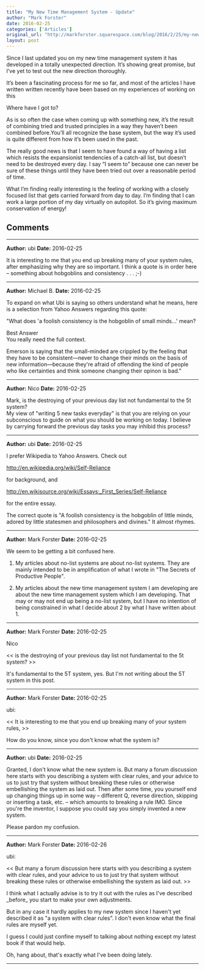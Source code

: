 ```yaml
---
title: "My New Time Management System - Update"
author: "Mark Forster"
date: 2016-02-25
categories: ['Articles']
original_url: "http://markforster.squarespace.com/blog/2016/2/25/my-new-time-management-system-update.html"
layout: post
---
```


Since I last updated you on my new time management system it has developed in a totally unexpected direction. It’s showing great promise, but I’ve yet to test out the new direction thoroughly.

It’s been a fascinating process for me so far, and most of the articles I have written written recently have been based on my experiences of working on this

Where have I got to?

As is so often the case when coming up with something new, it’s the result of combining tried and trusted principles in a way they haven’t been combined before.You’ll all recognize the base system, but the way it’s used is quite different from how it’s been used in the past.

The really good news is that I seem to have found a way of having a list which resists the expansionist tendencies of a catch-all list, but doesn’t need to be destroyed every day. I say “I seem to” because one can never be sure of these things until they have been tried out over a reasonable period of time.

What I’m finding really interesting is the feeling of working with a closely focused list that gets carried forward from day to day. I’m finding that I can work a large portion of my day virtually on autopilot. So it’s giving maximum conservation of energy!


## Comments

---

**Author:** ubi
**Date:** 2016-02-25

It is interesting to me that you end up breaking many of your system rules, after emphasizing why they are so important. I think a quote is in order here – something about hobgoblins and consistency . . . ;-)

---

**Author:** Michael B.
**Date:** 2016-02-25

To expand on what Ubi is saying so others understand what he means, here is a selection from Yahoo Answers regarding this quote:  
  
"What does 'a foolish consistency is the hobgoblin of small minds...' mean?  
  
Best Answer  
You really need the full context.   
  
Emerson is saying that the small-minded are crippled by the feeling that they have to be consistent—never to change their minds on the basis of new information—because they're afraid of offending the kind of people who like certainties and think someone changing their opinon is bad."

---

**Author:** Nico
**Date:** 2016-02-25

Mark, is the destroying of your previous day list not fundamental to the 5t system?  
My view of "writing 5 new tasks everyday" is that you are relying on your subconscious to guide on what you should be working on today. I believe by carrying forward the previous day tasks you may inhibid this process?

---

**Author:** ubi
**Date:** 2016-02-25

I prefer Wikipedia to Yahoo Answers. Check out  
  
<http://en.wikipedia.org/wiki/Self-Reliance>  
  
for background, and   
  
<http://en.wikisource.org/wiki/Essays:_First_Series/Self-Reliance>  
  
for the entire essay.  
  
The correct quote is "A foolish consistency is the hobgoblin of little minds, adored by little statesmen and philosophers and divines." It almost rhymes.

---

**Author:** Mark Forster
**Date:** 2016-02-25

We seem to be getting a bit confused here.  
  
1. My articles about no-list systems are about no-list systems. They are mainly intended to be in amplification of what I wrote in "The Secrets of Productive People".  
  
2. My articles about the new time management system I am developing are about the new time management system which I am developing. That may or may not end up being a no-list system, but I have no intention of being constrained in what I decide about 2 by what I have written about 1.

---

**Author:** Mark Forster
**Date:** 2016-02-25

Nico  
  
<< is the destroying of your previous day list not fundamental to the 5t system? >>  
  
It's fundamental to the 5T system, yes. But I'm not writing about the 5T system in this post.

---

**Author:** Mark Forster
**Date:** 2016-02-25

ubi:  
  
<< It is interesting to me that you end up breaking many of your system rules, >>  
  
How do you know, since you don't know what the system is?

---

**Author:** ubi
**Date:** 2016-02-25

Granted, I don't know what the new system is. But many a forum discussion here starts with you describing a system with clear rules, and your advice to us to just try that system without breaking these rules or otherwise embellishing the system as laid out. Then after some time, you yourself end up changing things up in some way – different Q, reverse direction, skipping or inserting a task, etc. – which amounts to breaking a rule IMO. Since you're the inventor, I suppose you could say you simply invented a new system.  
  
Please pardon my confusion.

---

**Author:** Mark Forster
**Date:** 2016-02-26

ubi:  
  
<< But many a forum discussion here starts with you describing a system with clear rules, and your advice to us to just try that system without breaking these rules or otherwise embellishing the system as laid out. >>  
  
I think what I actually advise is to try it out with the rules as I've described \_before\_ you start to make your own adjustments.   
  
But in any case it hardly applies to my new system since I haven't yet described it as "a system with clear rules". I don't even know what the final rules are myself yet.  
  
I guess I could just confine myself to talking about nothing except my latest book if that would help.  
  
Oh, hang about, that's exactly what I've been doing lately.

---
